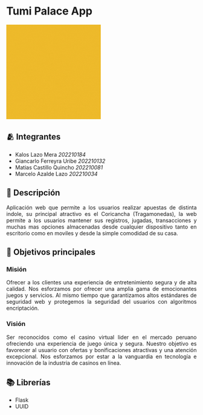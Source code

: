 # Tumi Palace App

<img src="./src/tumipalace.gif" width="250">


## 🫂 Integrantes
- Kalos Lazo Mera *202210184*
- Giancarlo Ferreyra Uribe *202210132*
- Matias Castillo Quincho *202210081*
- Marcelo Azalde Lazo *202210034*


## 📝 Descripción
<p align="justify">
Aplicación web que permite a los usuarios realizar apuestas de distinta indole, su principal atractivo es el Coricancha (Tragamonedas), la web permite a los usuarios mantener sus registros, jugadas, transacciones y muchas mas opciones almacenadas desde cualquier dispositivo tanto en escritorio como en moviles y desde la simple comodidad de su casa.
</p>


## 📌 Objetivos principales
### Misión
<p align="justify">
    Ofrecer a los clientes una experiencia de entretenimiento segura y de alta calidad. Nos esforzamos por ofrecer una amplia gama de emocionantes juegos y servicios. Al mismo tiempo que garantizamos altos   estándares de seguridad web y protegemos la seguridad del usuarios con algoritmos encriptación.
</p>

### Visión
<p align="justify">
    Ser reconocidos como el casino virtual lider en el mercado peruano ofreciendo una experiencia de juego única y segura. Nuestro objetivo es favorecer al usuario con ofertas y bonificaciones atractivas y una atención excepcional. Nos esforzamos por estar a la vanguardia en tecnología e innovación de la industria de casinos en línea.
</p>


## 📚 Librerías
- Flask
- UUID